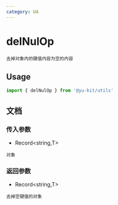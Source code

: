 ```yaml
---
category: UA
---
```


# delNulOp

    去掉对象内的键值内容为空的内容

## Usage

```ts
import { delNulOp } from '@yu-kit/utils'
```

## 文档

### 传入参数

- Record<string,T>

```
对象
```

### 返回参数

- Record<string,T>

```
去掉空键值的对象
```
